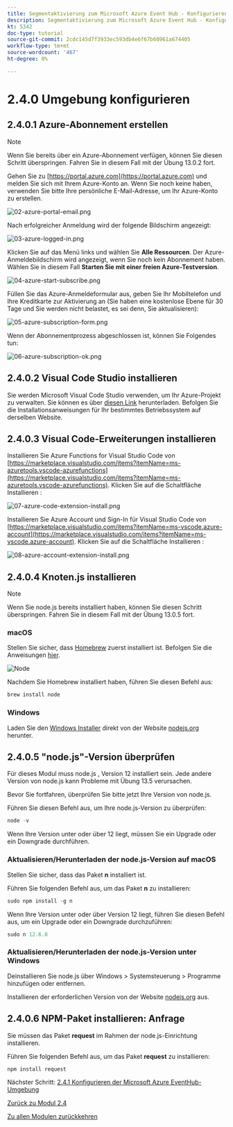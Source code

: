 ```yaml
---
title: Segmentaktivierung zum Microsoft Azure Event Hub - Konfigurieren Ihrer Microsoft Azure-Umgebung
description: Segmentaktivierung zum Microsoft Azure Event Hub - Konfigurieren Ihrer Microsoft Azure-Umgebung
kt: 5342
doc-type: tutorial
source-git-commit: 2cdc145d7f3933ec593db4e6f67b60961a674405
workflow-type: tm+mt
source-wordcount: '467'
ht-degree: 0%

---
```


# 2.4.0 Umgebung konfigurieren

## 2.4.0.1 Azure-Abonnement erstellen

>[!NOTE]
>
>Wenn Sie bereits über ein Azure-Abonnement verfügen, können Sie diesen Schritt überspringen. Fahren Sie in diesem Fall mit der Übung 13.0.2 fort.

Gehen Sie zu [https://portal.azure.com](https://portal.azure.com) und melden Sie sich mit Ihrem Azure-Konto an. Wenn Sie noch keine haben, verwenden Sie bitte Ihre persönliche E-Mail-Adresse, um Ihr Azure-Konto zu erstellen.

![02-azure-portal-email.png](./images/02-azure-portal-email.png)

Nach erfolgreicher Anmeldung wird der folgende Bildschirm angezeigt:

![03-azure-logged-in.png](./images/03-azure-logged-in.png)

Klicken Sie auf das Menü links und wählen Sie **Alle Ressourcen**. Der Azure-Anmeldebildschirm wird angezeigt, wenn Sie noch kein Abonnement haben. Wählen Sie in diesem Fall **Starten Sie mit einer freien Azure-Testversion**.

![04-azure-start-subscribe.png](./images/04-azure-start-subscribe.png)

Füllen Sie das Azure-Anmeldeformular aus, geben Sie Ihr Mobiltelefon und Ihre Kreditkarte zur Aktivierung an (Sie haben eine kostenlose Ebene für 30 Tage und Sie werden nicht belastet, es sei denn, Sie aktualisieren):

![05-azure-subscription-form.png](./images/05-azure-subscription-form.png)

Wenn der Abonnementprozess abgeschlossen ist, können Sie Folgendes tun:

![06-azure-subscription-ok.png](./images/06-azure-subscription-ok.png)


## 2.4.0.2 Visual Code Studio installieren

Sie werden Microsoft Visual Code Studio verwenden, um Ihr Azure-Projekt zu verwalten. Sie können es über [diesen Link](https://code.visualstudio.com/download) herunterladen. Befolgen Sie die Installationsanweisungen für Ihr bestimmtes Betriebssystem auf derselben Website.

## 2.4.0.3 Visual Code-Erweiterungen installieren

Installieren Sie Azure Functions for Visual Studio Code von [https://marketplace.visualstudio.com/items?itemName=ms-azuretools.vscode-azurefunctions](https://marketplace.visualstudio.com/items?itemName=ms-azuretools.vscode-azurefunctions). Klicken Sie auf die Schaltfläche Installieren :

![07-azure-code-extension-install.png](./images/07-azure-code-extension-install.png)

Installieren Sie Azure Account und Sign-In für Visual Studio Code von [https://marketplace.visualstudio.com/items?itemName=ms-vscode.azure-account](https://marketplace.visualstudio.com/items?itemName=ms-vscode.azure-account). Klicken Sie auf die Schaltfläche Installieren :

![08-azure-account-extension-install.png](./images/08-azure-account-extension-install.png)

## 2.4.0.4 Knoten.js installieren

>[!NOTE]
>
>Wenn Sie node.js bereits installiert haben, können Sie diesen Schritt überspringen. Fahren Sie in diesem Fall mit der Übung 13.0.5 fort.

### macOS

Stellen Sie sicher, dass [Homebrew](https://brew.sh/) zuerst installiert ist. Befolgen Sie die Anweisungen [hier](https://brew.sh/).

![Node](./images/brew.png)

Nachdem Sie Homebrew installiert haben, führen Sie diesen Befehl aus:

```javascript
brew install node
```

### Windows

Laden Sie den [Windows Installer](https://nodejs.org/en/#home-downloadhead) direkt von der Website [nodejs.org](https://nodejs.org/en/) herunter.

## 2.4.0.5 &quot;node.js&quot;-Version überprüfen

Für dieses Modul muss node.js , Version 12 installiert sein. Jede andere Version von node.js kann Probleme mit Übung 13.5 verursachen.

Bevor Sie fortfahren, überprüfen Sie bitte jetzt Ihre Version von node.js.

Führen Sie diesen Befehl aus, um Ihre node.js-Version zu überprüfen:

```javascript
node -v
```

Wenn Ihre Version unter oder über 12 liegt, müssen Sie ein Upgrade oder ein Downgrade durchführen.

### Aktualisieren/Herunterladen der node.js-Version auf macOS

Stellen Sie sicher, dass das Paket **n** installiert ist.

Führen Sie folgenden Befehl aus, um das Paket **n** zu installieren:

```javascript
sudo npm install -g n
```

Wenn Ihre Version unter oder über Version 12 liegt, führen Sie diesen Befehl aus, um ein Upgrade oder ein Downgrade durchzuführen:

```javascript
sudo n 12.6.0
```

### Aktualisieren/Herunterladen der node.js-Version unter Windows

Deinstallieren Sie node.js über Windows > Systemsteuerung > Programme hinzufügen oder entfernen.

Installieren der erforderlichen Version von der Website [nodejs.org](https://nodejs.org/en/) aus.

## 2.4.0.6 NPM-Paket installieren: Anfrage

Sie müssen das Paket **request** im Rahmen der node.js-Einrichtung installieren.

Führen Sie folgenden Befehl aus, um das Paket **request** zu installieren:

```javascript
npm install request
```


Nächster Schritt: [2.4.1 Konfigurieren der Microsoft Azure EventHub-Umgebung](./ex1.md)

[Zurück zu Modul 2.4](./segment-activation-microsoft-azure-eventhub.md)

[Zu allen Modulen zurückkehren](./../../../overview.md)
